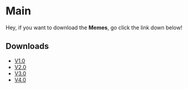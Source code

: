 # Main
Hey, if you want to download the **Memes**, go click the link down below!


## Downloads 
* [V1.0](https://www.mediafire.com/file/x7oh0zqun9mqdrk/memesforvids-v1.0.rar/file)
* [V2.0](https://www.mediafire.com/file/lulyxpv5d05rgpy/memesforvids-v2.0.rar/file)
* [V3.0](https://www.mediafire.com/file/4hg7uywocm7pvlx/memesforvids-v3.0.rar/file)
* [V4.0](https://www.mediafire.com/file/0tgraoeyrz12rx6/memesforvids-v4.0.rar/file)
